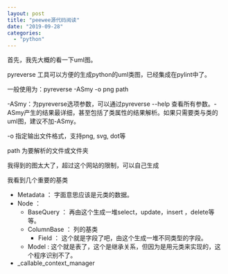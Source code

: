 ```yaml
---
layout: post
title: "peewee源代码阅读"
date: "2019-09-28"
categories: 
  - "python"
---
```


首先，我先大概的看一下uml图。

pyreverse 工具可以方便的生成python的uml类图，已经集成在pylint中了。

一般使用为：pyreverse -ASmy -o png path

\-ASmy：为pyreverse选项参数，可以通过pyreverse --help 查看所有参数。-ASmy产生的结果最详细，甚至包括了类属性的结果解析。如果只需要类与类的uml图，建议不加-ASmy。

\-o 指定输出文件格式，支持png, svg, dot等

path 为要解析的文件或文件夹

我得到的图太大了，超过这个网站的限制，可以自己生成

我看到几个重要的基类

- Metadata ： 字面意思应该是元类的数据。
- Node ：
    - BaseQuery ： 再由这个生成一堆select，update，insert ，delete等等。
    - ColumnBase ： 列的基类
        - Field ： 这个就是字段了吧，由这个生成一堆不同类型的字段。
    - Model : 这个就是表了，这个是继承关系，但因为是用元类来实现的，这个程序识别不了。
- \_callable\_context\_manager
